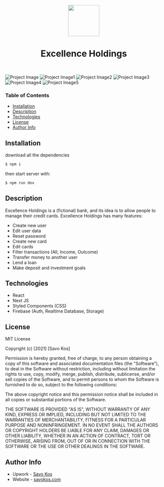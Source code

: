 <p align="center"><a href="https://excellence.savokos.com" target="_blank" rel="noopener noreferrer"><img width="100" src="https://res.cloudinary.com/dicynt7ms/image/upload/v1630437493/important/navigationLogo_inzgq1.png"></a></p>
<h1 align="center">Excellence Holdings</h1>

<br>

![Project Image](https://res.cloudinary.com/dicynt7ms/image/upload/v1630436837/important/Screenshot_4_wcnm2b.png)
![Project Image1](https://res.cloudinary.com/dicynt7ms/image/upload/v1630436836/important/Screenshot_7_qdwupo.png)
![Project Image2](https://res.cloudinary.com/dicynt7ms/image/upload/v1630436838/important/Screenshot_8_gshj2x.png)
![Project Image3](https://res.cloudinary.com/dicynt7ms/image/upload/v1630436838/important/Screenshot_9_inyeoy.png)
![Project Image4](https://res.cloudinary.com/dicynt7ms/image/upload/v1630436838/important/Screenshot_11_qeqwlv.png)
![Project Image5](https://res.cloudinary.com/dicynt7ms/image/upload/v1630436835/important/Screenshot_10_nusy42.png)

### Table of Contents

- [Installation](#installation)
- [Description](#description)
- [Technologies](#technologies)
- [License](#license)
- [Author Info](#author-info)

## Installation

download all the dependencies

```bash
$ npm i
```

then start server with:

```bash
$ npm run dev
```

## Description

Excellence Holdings is a (fictional) bank, and its idea is to allow people to manage their credit cards.
Excellence Holdings has many features:

- Create new user
- Edit user data
- Reset password
- Create new card
- Edit cards
- Filter transactions (All, Income, Outcome)
- Transfer money to another user
- Lend a loan
- Make deposit and investment goals

## Technologies

- React
- Next JS
- Styled Components (CSS)
- Firebase (Auth, Realtime Database, Storage)

## License

MIT License

Copyright (c) [2021] [Savo Kos]

Permission is hereby granted, free of charge, to any person obtaining a copy
of this software and associated documentation files (the "Software"), to deal
in the Software without restriction, including without limitation the rights
to use, copy, modify, merge, publish, distribute, sublicense, and/or sell
copies of the Software, and to permit persons to whom the Software is
furnished to do so, subject to the following conditions:

The above copyright notice and this permission notice shall be included in all
copies or substantial portions of the Software.

THE SOFTWARE IS PROVIDED "AS IS", WITHOUT WARRANTY OF ANY KIND, EXPRESS OR
IMPLIED, INCLUDING BUT NOT LIMITED TO THE WARRANTIES OF MERCHANTABILITY,
FITNESS FOR A PARTICULAR PURPOSE AND NONINFRINGEMENT. IN NO EVENT SHALL THE
AUTHORS OR COPYRIGHT HOLDERS BE LIABLE FOR ANY CLAIM, DAMAGES OR OTHER
LIABILITY, WHETHER IN AN ACTION OF CONTRACT, TORT OR OTHERWISE, ARISING FROM,
OUT OF OR IN CONNECTION WITH THE SOFTWARE OR THE USE OR OTHER DEALINGS IN THE
SOFTWARE.

## Author Info

- Upwork - [Savo Kos](https://links.savokos.com/upwork)
- Website - [savokos.com](https://savokos.com)
